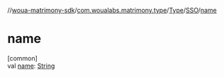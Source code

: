 //[woua-matrimony-sdk](../../../../index.md)/[com.woualabs.matrimony.type](../../index.md)/[Type](../index.md)/[SSO](index.md)/[name](name.md)

# name

[common]\
val [name](name.md): [String](https://kotlinlang.org/api/latest/jvm/stdlib/kotlin/-string/index.html)
